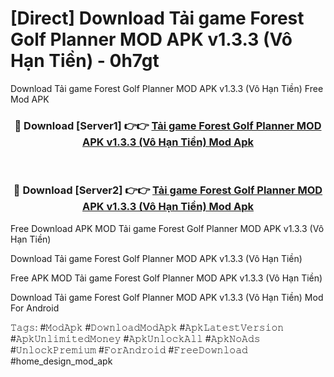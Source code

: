 # [Direct] Download Tải game Forest Golf Planner MOD APK v1.3.3 (Vô Hạn Tiền) - 0h7gt
Download Tải game Forest Golf Planner MOD APK v1.3.3 (Vô Hạn Tiền) Free Mod APK

<div align="center">
<h3>🔴 Download [Server1] 👉👉 <a href="https://apk-comot.site?title=Tải_game_Forest_Golf_Planner_MOD_APK_v1.3.3_(Vô_Hạn_Tiền)">Tải game Forest Golf Planner MOD APK v1.3.3 (Vô Hạn Tiền) Mod Apk</a></h3><br>

<h3>🔴 Download [Server2] 👉👉 <a href="https://apk-comot.site?title=Tải_game_Forest_Golf_Planner_MOD_APK_v1.3.3_(Vô_Hạn_Tiền)">Tải game Forest Golf Planner MOD APK v1.3.3 (Vô Hạn Tiền) Mod Apk</a></h3>
</div>


Free Download APK MOD Tải game Forest Golf Planner MOD APK v1.3.3 (Vô Hạn Tiền)

Download Tải game Forest Golf Planner MOD APK v1.3.3 (Vô Hạn Tiền) 

Free APK MOD Tải game Forest Golf Planner MOD APK v1.3.3 (Vô Hạn Tiền) 

Download Tải game Forest Golf Planner MOD APK v1.3.3 (Vô Hạn Tiền) Mod For Android

𝚃𝚊𝚐𝚜: #𝙼𝚘𝚍𝙰𝚙𝚔 #𝙳𝚘𝚠𝚗𝚕𝚘𝚊𝚍𝙼𝚘𝚍𝙰𝚙𝚔 #𝙰𝚙𝚔𝙻𝚊𝚝𝚎𝚜𝚝𝚅𝚎𝚛𝚜𝚒𝚘𝚗 #𝙰𝚙𝚔𝚄𝚗𝚕𝚒𝚖𝚒𝚝𝚎𝚍𝙼𝚘𝚗𝚎𝚢 #𝙰𝚙𝚔𝚄𝚗𝚕𝚘𝚌𝚔𝙰𝚕𝚕 #𝙰𝚙𝚔𝙽𝚘𝙰𝚍𝚜 #𝚄𝚗𝚕𝚘𝚌𝚔𝙿𝚛𝚎𝚖𝚒𝚞𝚖 #𝙵𝚘𝚛𝙰𝚗𝚍𝚛𝚘𝚒𝚍 #𝙵𝚛𝚎𝚎𝙳𝚘𝚠𝚗𝚕𝚘𝚊𝚍 #home_design_mod_apk
